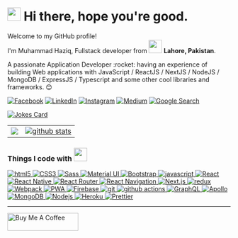<h1><img src="https://emojis.slackmojis.com/emojis/images/1531849430/4246/blob-sunglasses.gif?1531849430" width="30"/> Hi there, hope you're good.</h1>

<p>Welcome to my GitHub profile! </br> I'm Muhammad Haziq, Fullstack developer from <img src="https://emojis.slackmojis.com/emojis/images/1471045883/958/wfh.gif?1471045883" width="30"/> <b>Lahore, Pakistan</b>.</p>
<p>A passionate Application Developer :rocket: having an experience of building Web applications with JavaScript / ReactJS / NextJS / NodeJS / MongoDB / ExpressJS / Typescript and some other cool libraries and frameworks. 😊</p>

<p>
    <a href="https://www.facebook.com/MuhammadHaziiii"><img alt="Facebook" src="https://img.shields.io/badge/-Be my friend-1877F2?style=social&logo=facebook" /></a>
    <!-- <a href="https://twitter.com/manalliaquat"><img alt="Twitter" src="https://img.shields.io/badge/-Tag me-1DA1F2?style=social&logo=twitter" /></a> -->
    <a href="https://www.linkedin.com/in/muhammad-haziq/"><img alt="LinkedIn" src="https://img.shields.io/badge/-Follow Me-0077B5?style=social&logo=linkedin" /></a>
    <a href="https://www.instagram.com/muhammadhaziq341/?hl=en"><img alt="Instagram" src="https://img.shields.io/badge/-Don't forget to like 😅-E4405F?style=social&logo=instagram" /></a>
    <!-- <a href="https://www.freecodecamp.org/manalliaquat"><img alt="Free Code Camp" src="https://img.shields.io/badge/-Free Code Camp-0A0A23?style=social&logo=freecodecamp&logoColor=0A0A23" /></a>
    <a href="https://codepen.io/ManalLiaquat"><img alt="CodePen" src="https://img.shields.io/badge/-CodePen-0A0A23?style=social&logo=codepen&logoColor=0A0A23"  /></a> -->
<!--     <a href="https://www.upwork.com/freelancers/~011eeb07ae223b2fed"><img alt="Upwork" src="https://img.shields.io/badge/-Upwork-6FDA44?style=social&logo=upwork&logoColor=6FDA44" /></a> -->
    <a href="https://medium.com/@muhammadhaziq341"><img alt="Medium" src="https://img.shields.io/badge/-Medium-12100E?style=social&logo=medium&logoColor=12100E" /></a>
    <a href="https://www.google.com/search?q=muhammad+haziq"><img alt="Google Search" src="https://img.shields.io/badge/-Google Me-4285F4?style=social&logo=google&logoColor=4285F4" /></a>
    <!-- <a href="https://dev.to/manalliaquat"><img alt="Google Search" src="https://d2fltix0v2e0sb.cloudfront.net/dev-badge.svg" width="30px" height="30px" /></a> -->
    <div>
        <a href="https://github.com/MuhammadHaziq">
            <img src="https://readme-jokes.vercel.app/api" alt="Jokes Card" />
        </a>
    </div>
</p>

<!-- <h2>My Articles <img src="https://emojis.slackmojis.com/emojis/images/1471045883/958/wfh.gif?1471045883" width="30"/></h2>
<p>1. <a href="https://medium.com/@m.manalliaquat/why-i-choose-react-ab215dffdb79">Why I choose React?</a></p>
<p>2. <a href="https://medium.com/swlh/cra-to-pwa-1e572207d7">CRA to PWA</a></p> -->

<div>
    <table border="0">
        <tr>
            <td>
                <a href="https://stackoverflow.com/users/10298303/muhammad-haziq"><img src="https://github-readme-stackoverflow.vercel.app/?userID=10298303&theme=dark" /></a>
            </td>
            <td>
                <a href="https://github.com/MuhammadHaziq"><img alt="github stats" src="https://github-readme-stats.vercel.app/api?username=MuhammadHaziq&count_private=true&theme=radical&include_all_commits=true"/></a>
            </td>
        </tr>
    </table>
</div>

<h3>Things I code with <img src="https://emojis.slackmojis.com/emojis/images/1542340462/4965/dabbing.gif?1542340462" width="30"/></h3>
<a href="https://github.com/MuhammadHaziq">
  <img alt="html5" src="https://img.shields.io/badge/-HTML5-E34F26?style=for-the-badge&logo=html5&logoColor=white" />
  <img alt="CSS3" src="https://img.shields.io/badge/-CSS3-1572B6?style=for-the-badge&logo=CSS3&logoColor=white" /> 
  <img alt="Sass" src="https://img.shields.io/badge/-Sass-CC6699?style=for-the-badge&logo=sass&logoColor=white" />
  <img alt="Material UI" src="https://img.shields.io/badge/-Material UI-0081CB?style=for-the-badge&logo=material-ui&logoColor=white" />
  <img alt="Bootstrap" src="https://img.shields.io/badge/-Bootstrap-563D7C?style=for-the-badge&logo=bootstrap&logoColor=white" />

  <img alt="javascript" src="https://img.shields.io/badge/-javascript-F7DF1E?style=for-the-badge&logo=javascript&logoColor=white" />
  <img alt="React" src="https://img.shields.io/badge/-React-45b8d8?style=for-the-badge&logo=react&logoColor=white" />
  <img alt="React Native" src="https://img.shields.io/badge/-React%20Native-blue?style=for-the-badge&logo=react&logoColor=white" />
  <img alt="React Router" src="https://img.shields.io/badge/-React%20Router-red?style=for-the-badge&logo=react-router&logoColor=white" />
  <img alt="React Navigation" src="https://img.shields.io/badge/-React%20Navigation-6b52ae?style=for-the-badge&logo=react&logoColor=white" />
  <img alt="Next.js" src="https://img.shields.io/badge/-Next.js-black?style=for-the-badge&logo=next.js&logoColor=white" />
  <img alt="redux" src="https://img.shields.io/badge/-Redux-764ABC?style=for-the-badge&logo=redux&logoColor=white" />
  <img alt="Webpack" src="https://img.shields.io/badge/-Webpack-8DD6F9?style=for-the-badge&logo=webpack&logoColor=white" />

  <img alt="PWA" src="https://img.shields.io/badge/-PWA-4285F4?style=for-the-badge&logo=google-chrome&logoColor=white" /> 
  <img alt="Firebase" src="https://img.shields.io/badge/-Firebase-FFCA28?style=for-the-badge&logo=firebase&logoColor=white" />

  <img alt="git" src="https://img.shields.io/badge/-Git-F05032?style=for-the-badge&logo=git&logoColor=white" />
  <img alt="github actions" src="https://img.shields.io/badge/-Github_Actions-2088FF?style=for-the-badge&logo=github-actions&logoColor=white" />
  
  <img alt="GraphQL" src="https://img.shields.io/badge/-GraphQL-E10098?style=for-the-badge&logo=graphql&logoColor=white" />
  <img alt="Apollo" src="https://img.shields.io/badge/-Apollo%20GraphQL-311C87?style=for-the-badge&logo=apollo-graphql&logoColor=white" />
  <img alt="MongoDB" src="https://img.shields.io/badge/-MongoDB-13aa52?style=for-the-badge&logo=mongodb&logoColor=white" />
  <img alt="Nodejs" src="https://img.shields.io/badge/-Nodejs-43853d?style=for-the-badge&logo=Node.js&logoColor=white" />
  <img alt="Heroku" src="https://img.shields.io/badge/-Heroku-430098?style=for-the-badge&logo=heroku&logoColor=white" />

  <img alt="Prettier" src="https://img.shields.io/badge/-Prettier-F7B93E?style=for-the-badge&logo=prettier&logoColor=white" />
</a>

<hr />
<a href="https://www.buymeacoffee.com/muhammadhaziq" target="_blank"><img src="https://cdn.buymeacoffee.com/buttons/v2/default-yellow.png" alt="Buy Me A Coffee" height="40px" width="160px" /></a>

<!--
**MuhammadHaziq/muhammadhaziq** is a ✨ _special_ ✨ repository because its `README.md` (this file) appears on your GitHub profile.
## Hi all, I'm Muhammad Haziq 👋
<img alt="language stats" src="https://github-readme-stats.vercel.app/api/top-langs/?username=MuhammadHaziq"/>
Here are some ideas to get you started:

- 🔭 I’m currently working on ...
- 🌱 I’m currently learning ...
- 👯 I’m looking to collaborate on ...
- 🤔 I’m looking for help with ...
- 💬 Ask me about ...
- 📫 How to reach me: ...
- 😄 Pronouns: ...
- ⚡ Fun fact: ...
-->
